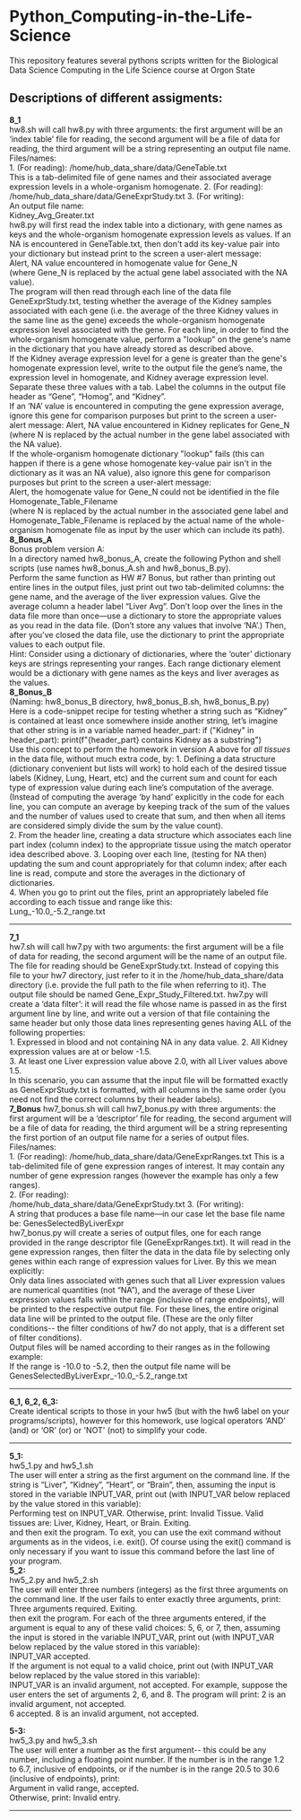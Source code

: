 # Python_Computing-in-the-Life-Science
This repository features several pythons scripts written for the Biological Data Science Computing in the Life Science course at Orgon State

Descriptions of different assigments:
-----------------------------------------------------------------------------------------------------------------------------------------------------------------------
**8_1**     
      hw8.sh will call hw8.py with three arguments: the first argument will be an ‘index table’ file for reading, the second argument will be a file of data for reading, the third argument will be a string representing an output file name. 
      Files/names:      
          1.	(For reading): /home/hub_data_share/data/GeneTable.txt      
          This is a tab-delimited file of gene names and their associated average expression levels in a whole-organism homogenate. 
          2.	(For reading):    
          /home/hub_data_share/data/GeneExprStudy.txt 
          3.	(For writing):    
      An output file name:    
      Kidney_Avg_Greater.txt  
      hw8.py will first read the index table into a dictionary, with gene names as keys and the whole-organism homogenate expression levels as values. If an NA is encountered in GeneTable.txt, then don't add its key-value pair into your dictionary but instead print to the screen a user-alert message:     
      Alert, NA value encountered in homogenate value for Gene_N  
      (where Gene_N is replaced by the actual gene label associated with the NA value).   
      The program will then read through each line of the data file GeneExprStudy.txt, testing whether the average of the Kidney samples associated with each gene (i.e.  the average of the three Kidney values in the same line as the gene) exceeds the whole-organism homogenate expression level associated with the gene.  For each line, in order to find the whole-organism homogenate value, perform a "lookup" on the gene's name in the dictionary that you have already stored as described above.   
      If the Kidney average expression level for a gene is greater than the gene's homogenate expression level, write to the output file the gene’s name, the expression level in homogenate, and Kidney average expression level.  Separate these three values with a tab. Label the columns in the output file header as “Gene”, “Homog”, and “Kidney”.   
      If an ‘NA’ value is encountered in computing the gene expression average, ignore this gene for comparison purposes but print to the screen a user-alert message: 
      Alert, NA value encountered in Kidney replicates for Gene_N 
      (where N is replaced by the actual number in the gene label associated with the NA value).      
      If the whole-organism homogenate dictionary "lookup" fails (this can happen if there is a gene whose homogenate key-value pair isn't in the dictionary as it was an NA value), also ignore this gene for comparison purposes but print to the screen a user-alert message:    
      Alert, the homogenate value for Gene_N could not be identified in the file Homogenate_Table_Filename  
      (where N is replaced by the actual number in the associated gene label and Homogenate_Table_Filename is replaced by the actual name of the whole-organism homogenate file as input by the user which can include its path).   
**8_Bonus_A**     
      Bonus problem version A:      
      In a directory named hw8_bonus_A, create the following Python and shell scripts (use names hw8_bonus_A.sh and hw8_bonus_B.py).      
      Perform the same function as HW #7 Bonus, but rather than printing out entire lines in the output files, just print out two tab-delimited columns: the gene name, and the average of the liver expression values.  Give the average column a header label “Liver Avg”.    Don’t loop over the lines in the data file more than once—use a dictionary to store the appropriate values as you read in the data file.  (Don’t store any values that involve ‘NA’.)  Then, after you’ve closed the data file, use the dictionary to print the appropriate values to each output file.   
      Hint: Consider using a dictionary of dictionaries, where the ‘outer’ dictionary keys are strings representing your ranges. Each range dictionary element would be a dictionary with gene names as the keys and liver averages as the values.    
**8_Bonus_B**     
      (Naming: hw8_bonus_B directory, hw8_bonus_B.sh, hw8_bonus_B.py)   
      Here is a code-snippet recipe for testing whether a string such as “Kidney” is contained at least once somewhere inside another string, let’s imagine that other string is in a variable named header_part: 
      if ("Kidney" in header_part): 
          print(f"{header_part} contains Kidney as a substring")  
      Use this concept to perform the homework in version A above for *all tissues* in the data file, without much extra code, by:
          1.	Defining a data structure (dictionary convenient but lists will work) to hold each of the desired tissue labels (Kidney, Lung, Heart, etc) and the current sum and count for each type of expression value during each line’s computation of the average. (Instead of computing the average ‘by hand’ explicitly in the code for each line, you can compute an average by keeping track of the sum of the values and the number of values used to create that sum, and then when all items are considered simply divide the sum by the value count).  
          2.	From the header line, creating a data structure which associates each line part index (column index) to the appropriate tissue using the match operator idea described above. 
          3.	Looping over each line, (testing for NA then) updating the sum and count appropriately for that column index; after each line is read, compute and store the averages in the dictionary of dictionaries.    
          4.	When you go to print out the files, print an appropriately labeled file according to each tissue and range like this:   
      Lung_-10.0_-5.2_range.txt     

-----------------------------------------------------------------------------------------------------------------------------------------------------------------------
**7_1**     
      hw7.sh will call hw7.py with two arguments: the first argument will be a file of data for reading, the second argument will be the name of an output file.  The file for reading should be GeneExprStudy.txt. Instead of copying this file to your hw7 directory, just refer to it in the /home/hub_data_share/data directory (i.e. provide the full path to the file when referring to it).  The output file should be named Gene_Expr_Study_Filtered.txt. 
      hw7.py will create a ‘data filter’:  it will read the file whose name is passed in as the first argument line by line, and write out a version of that file containing the same header but only those data lines representing genes having ALL of the following properties:   
            1.	Expressed in blood and not containing NA in any data value. 
            2.	All Kidney expression values are at or below -1.5.    
            3.	At least one Liver expression value above 2.0, with all Liver values above 1.5.     
      In this scenario, you can assume that the input file will be formatted exactly as GeneExprStudy.txt is formatted, with all columns in the same order (you need not find the correct columns by their header labels).    
**7_Bonus** 
      hw7_bonus.sh will call hw7_bonus.py with three arguments: the first argument will be a ‘descriptor’ file for reading, the second argument will be a file of data for reading, the third argument will be a string representing the first portion of an output file name for a series of output files. 
      Files/names:      
          1.	(For reading): /home/hub_data_share/data/GeneExprRanges.txt 
          This is a tab-delimited file of gene expression ranges of interest.  It may contain any number of gene expression ranges (however the example has only a few            ranges).      
          2.	(For reading):    
          /home/hub_data_share/data/GeneExprStudy.txt 
          3.	(For writing):    
      A string that produces a base file name—in our case let the base file name be: GenesSelectedByLiverExpr     
      hw7_bonus.py will create a series of output files, one for each range provided in the range descriptor file (GeneExprRanges.txt).  It will read in the gene expression ranges, then filter the data in the data file by selecting only genes within each range of expression values for Liver.  By this we mean explicitly:   
      Only data lines associated with genes such that all Liver expression values are numerical quantities (not “NA”), and the average of these Liver expression values falls within the range (inclusive of range endpoints), will be printed to the respective output file.  For these lines, the entire original data line will be printed to the output file. (These are the only filter conditions-- the filter conditions of hw7 do not apply, that is a different set of filter conditions).   
      Output files will be named according to their ranges as in the following example:   
      If the range is -10.0 to -5.2, then the output file name will be  
      GenesSelectedByLiverExpr_-10.0_-5.2_range.txt   

-----------------------------------------------------------------------------------------------------------------------------------------------------------------------
**6_1, 6_2, 6_3:**      
      Create identical scripts to those in your hw5 (but with the hw6 label on your programs/scripts), however for this homework, use logical operators ‘AND’ (and) or ‘OR’ (or) or 'NOT' (not) to simplify your code.  
      
-----------------------------------------------------------------------------------------------------------------------------------------------------------------------
**5_1:**    
      hw5_1.py and hw5_1.sh   
      The user will enter a string as the first argument on the command line.  If the string is “Liver”, “Kidney”, “Heart”, or “Brain”, then, assuming the input is stored in the variable INPUT_VAR, print out (with INPUT_VAR below replaced by the value stored in this variable):     
      Performing test on INPUT_VAR. 
      Otherwise, print: 
      Invalid Tissue. Valid tissues are: Liver, Kidney, Heart, or Brain. Exiting.   
      and then exit the program.  To exit, you can use the exit command without arguments as in the videos, i.e. exit().  Of course using the exit() command is only necessary if you want to issue this command before the last line of your program.      
**5_2:**    
      hw5_2.py and hw5_2.sh   
      The user will enter three numbers (integers) as the first three arguments on the command line.  If the user fails to enter exactly three arguments, print:  
      Three arguments required. Exiting.  
      then exit the program.  For each of the three arguments entered, if the argument is equal to any of these valid choices: 5, 6, or 7, then, assuming the input is stored in the variable INPUT_VAR, print out (with INPUT_VAR below replaced by the value stored in this variable):  
      INPUT_VAR accepted.     
      If the argument is not equal to a valid choice, print out (with INPUT_VAR below replaced by the value stored in this variable):     
      INPUT_VAR is an invalid argument, not accepted. 
      For example, suppose the user enters the set of arguments 2, 6, and 8.  The program will print: 
      2 is an invalid argument, not accepted.   
      6 accepted. 
      8 is an invalid argument, not accepted.   

**5-3:**    
      hw5_3.py and hw5_3.sh   
      The user will enter a number as the first argument-- this could be any number, including a floating point number.  If the number is in the range 1.2 to 6.7, inclusive of endpoints, or if the number is in the range 20.5 to 30.6 (inclusive of endpoints), print:     
      Argument in valid range, accepted.  
      Otherwise, print: 
      Invalid entry.    
      
-----------------------------------------------------------------------------------------------------------------------------------------------------------------------      
